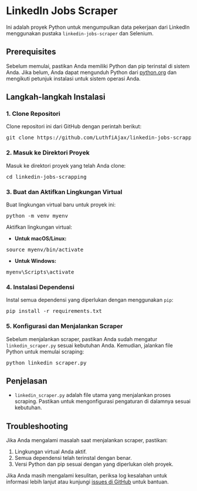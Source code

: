 # LinkedIn Jobs Scraper

Ini adalah proyek Python untuk mengumpulkan data pekerjaan dari LinkedIn menggunakan pustaka `linkedin-jobs-scraper` dan Selenium.

## Prerequisites

Sebelum memulai, pastikan Anda memiliki Python dan pip terinstal di sistem Anda. Jika belum, Anda dapat mengunduh Python dari [python.org](https://www.python.org/downloads/) dan mengikuti petunjuk instalasi untuk sistem operasi Anda.

## Langkah-langkah Instalasi

### 1. Clone Repositori

Clone repositori ini dari GitHub dengan perintah berikut:

<pre>git clone https://github.com/LuthfiAjax/linkedin-jobs-scrapping.git</pre>

### 2. Masuk ke Direktori Proyek

Masuk ke direktori proyek yang telah Anda clone:

<pre>cd linkedin-jobs-scrapping</pre>

### 3. Buat dan Aktifkan Lingkungan Virtual

Buat lingkungan virtual baru untuk proyek ini:

<pre>python -m venv myenv</pre>

Aktifkan lingkungan virtual:

- **Untuk macOS/Linux:**

<pre>source myenv/bin/activate</pre>

- **Untuk Windows:**

<pre>myenv\Scripts\activate</pre>

### 4. Instalasi Dependensi

Instal semua dependensi yang diperlukan dengan menggunakan `pip`:

<pre>pip install -r requirements.txt</pre>

### 5. Konfigurasi dan Menjalankan Scraper

Sebelum menjalankan scraper, pastikan Anda sudah mengatur `linkedin_scraper.py` sesuai kebutuhan Anda. Kemudian, jalankan file Python untuk memulai scraping:

<pre>python linkedin_scraper.py</pre>

## Penjelasan

- `linkedin_scraper.py` adalah file utama yang menjalankan proses scraping. Pastikan untuk mengonfigurasi pengaturan di dalamnya sesuai kebutuhan.

## Troubleshooting

Jika Anda mengalami masalah saat menjalankan scraper, pastikan:

1. Lingkungan virtual Anda aktif.
2. Semua dependensi telah terinstal dengan benar.
3. Versi Python dan pip sesuai dengan yang diperlukan oleh proyek.

Jika Anda masih mengalami kesulitan, periksa log kesalahan untuk informasi lebih lanjut atau kunjungi [issues di GitHub](https://github.com/LuthfiAjax/linkedin-jobs-scrapping/issues) untuk bantuan.

